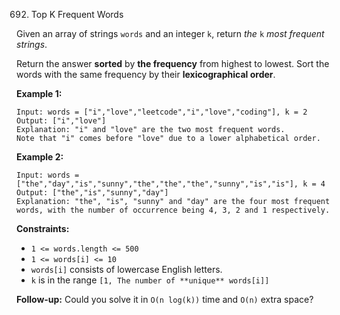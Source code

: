 692. Top K Frequent Words



Given an array of strings `words` and an integer `k`, return *the* `k` *most frequent strings*.

Return the answer **sorted** by **the frequency** from highest to lowest. Sort the words with the same frequency by their **lexicographical order**.

 

**Example 1:**

```
Input: words = ["i","love","leetcode","i","love","coding"], k = 2
Output: ["i","love"]
Explanation: "i" and "love" are the two most frequent words.
Note that "i" comes before "love" due to a lower alphabetical order.
```

**Example 2:**

```
Input: words = ["the","day","is","sunny","the","the","the","sunny","is","is"], k = 4
Output: ["the","is","sunny","day"]
Explanation: "the", "is", "sunny" and "day" are the four most frequent words, with the number of occurrence being 4, 3, 2 and 1 respectively.
```

 

**Constraints:**

- `1 <= words.length <= 500`
- `1 <= words[i] <= 10`
- `words[i]` consists of lowercase English letters.
- `k` is in the range `[1, The number of **unique** words[i]]`

 

**Follow-up:** Could you solve it in `O(n log(k))` time and `O(n)` extra space?